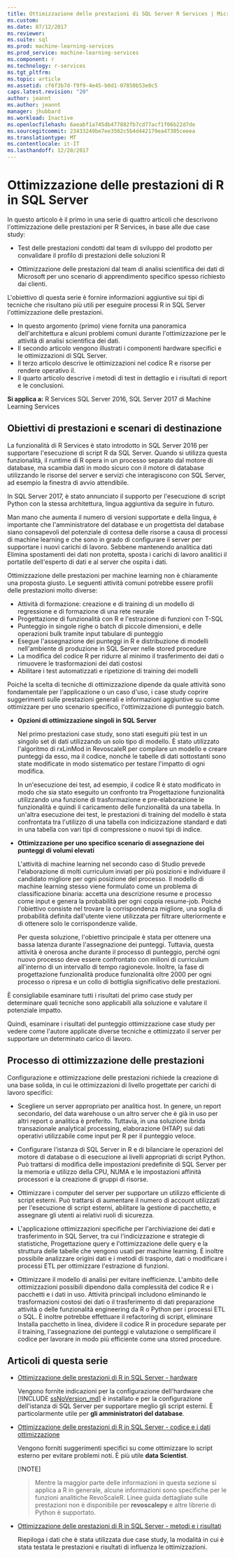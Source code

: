 ```yaml
---
title: Ottimizzazione delle prestazioni di SQL Server R Services | Microsoft Docs
ms.custom: 
ms.date: 07/12/2017
ms.reviewer: 
ms.suite: sql
ms.prod: machine-learning-services
ms.prod_service: machine-learning-services
ms.component: r
ms.technology: r-services
ms.tgt_pltfrm: 
ms.topic: article
ms.assetid: cf6f3b7d-f9f9-4e45-b0d1-07850b53e0c5
caps.latest.revision: "20"
author: jeannt
ms.author: jeannt
manager: jhubbard
ms.workload: Inactive
ms.openlocfilehash: 6aeabf1a745db477882fb7cd77acf1f06b22d7de
ms.sourcegitcommit: 23433249be7ee3502c5b4d442179ea47305ceeea
ms.translationtype: MT
ms.contentlocale: it-IT
ms.lasthandoff: 12/20/2017
---
```

# <a name="performance-tuning-for-r-in-sql-server"></a>Ottimizzazione delle prestazioni di R in SQL Server

In questo articolo è il primo in una serie di quattro articoli che descrivono l'ottimizzazione delle prestazioni per R Services, in base alle due case study:

- Test delle prestazioni condotti dal team di sviluppo del prodotto per convalidare il profilo di prestazioni delle soluzioni R

- Ottimizzazione delle prestazioni dal team di analisi scientifica dei dati di Microsoft per uno scenario di apprendimento specifico spesso richiesto dai clienti.

L'obiettivo di questa serie è fornire informazioni aggiuntive sui tipi di tecniche che risultano più utili per eseguire processi R in SQL Server l'ottimizzazione delle prestazioni.

+ In questo argomento (primo) viene fornita una panoramica dell'architettura e alcuni problemi comuni durante l'ottimizzazione per le attività di analisi scientifica dei dati.
+ Il secondo articolo vengono illustrati i componenti hardware specifici e le ottimizzazioni di SQL Server.
+ Il terzo articolo descrive le ottimizzazioni nel codice R e risorse per rendere operativo il.
+ Il quarto articolo descrive i metodi di test in dettaglio e i risultati di report e le conclusioni.

**Si applica a:** R Services SQL Server 2016, SQL Server 2017 di Machine Learning Services

## <a name="performance-goals-and-targeted-scenarios"></a>Obiettivi di prestazioni e scenari di destinazione

La funzionalità di R Services è stato introdotto in SQL Server 2016 per supportare l'esecuzione di script R da SQL Server. Quando si utilizza questa funzionalità, il runtime di R opera in un processo separato dal motore di database, ma scambia dati in modo sicuro con il motore di database utilizzando le risorse del server e servizi che interagiscono con SQL Server, ad esempio la finestra di avvio attendibile.

In SQL Server 2017, è stato annunciato il supporto per l'esecuzione di script Python con la stessa architettura, lingua aggiuntiva da seguire in futuro.

Man mano che aumenta il numero di versioni supportate e della lingua, è importante che l'amministratore del database e un progettista del database siano consapevoli del potenziale di contesa delle risorse a causa di processi di machine learning e che sono in grado di configurare il server per supportare i nuovi carichi di lavoro. Sebbene mantenendo analitica dati Elimina spostamenti dei dati non protetta, sposta i carichi di lavoro analitici il portatile dell'esperto di dati e al server che ospita i dati.

Ottimizzazione delle prestazioni per machine learning non è chiaramente una proposta giusto. Le seguenti attività comuni potrebbe essere profili delle prestazioni molto diverse:

- Attività di formazione: creazione e di training di un modello di regressione e di formazione di una rete neurale
- Progettazione di funzionalità con R e l'estrazione di funzioni con T-SQL
- Punteggio in singole righe o batch di piccole dimensioni, e delle operazioni bulk tramite input tabulare di punteggio
- Esegue l'assegnazione dei punteggi in R e distribuzione di modelli nell'ambiente di produzione in SQL Server nelle stored procedure
- La modifica del codice R per ridurre al minimo il trasferimento dei dati o rimuovere le trasformazioni dei dati costosi
- Abilitare i test automatizzati e ripetizione di training dei modelli

Poiché la scelta di tecniche di ottimizzazione dipende da quale attività sono fondamentale per l'applicazione o un caso d'uso, i case study coprire suggerimenti sulle prestazioni generali e informazioni aggiuntive su come ottimizzare per uno scenario specifico, l'ottimizzazione di punteggio batch.

+ **Opzioni di ottimizzazione singoli in SQL Server**

    Nel primo prestazioni case study, sono stati eseguiti più test in un singolo set di dati utilizzando un solo tipo di modello. È stato utilizzato l'algoritmo di rxLinMod in RevoscaleR per compilare un modello e creare punteggi da esso, ma il codice, nonché le tabelle di dati sottostanti sono state modificate in modo sistematico per testare l'impatto di ogni modifica.

    In un'esecuzione dei test, ad esempio, il codice R è stato modificato in modo che sia stato eseguito un confronto tra Progettazione funzionalità utilizzando una funzione di trasformazione e pre-elaborazione le funzionalità e quindi il caricamento delle funzionalità da una tabella. In un'altra esecuzione dei test, le prestazioni di training del modello è stata confrontata tra l'utilizzo di una tabella con indicizzazione standard e dati in una tabella con vari tipi di compressione o nuovi tipi di indice.

+ **Ottimizzazione per uno specifico scenario di assegnazione dei punteggi di volumi elevati**

    L'attività di machine learning nel secondo caso di Studio prevede l'elaborazione di molti curriculum inviati per più posizioni e individuare il candidato migliore per ogni posizione del processo. Il modello di machine learning stesso viene formulato come un problema di classificazione binaria: accetta una descrizione resume e processo come input e genera la probabilità per ogni coppia resume-job. Poiché l'obiettivo consiste nel trovare la corrispondenza migliore, una soglia di probabilità definita dall'utente viene utilizzata per filtrare ulteriormente e di ottenere solo le corrispondenze valide.

    Per questa soluzione, l'obiettivo principale è stata per ottenere una bassa latenza durante l'assegnazione dei punteggi. Tuttavia, questa attività è onerosa anche durante il processo di punteggio, perché ogni nuovo processo deve essere confrontato con milioni di curriculum all'interno di un intervallo di tempo ragionevole. Inoltre, la fase di progettazione funzionalità produce funzionalità oltre 2000 per ogni processo o ripresa e un collo di bottiglia significativo delle prestazioni.

È consigliabile esaminare tutti i risultati del primo case study per determinare quali tecniche sono applicabili alla soluzione e valutare il potenziale impatto.

Quindi, esaminare i risultati del punteggio ottimizzazione case study per vedere come l'autore applicate diverse tecniche e ottimizzato il server per supportare un determinato carico di lavoro.

## <a name="performance-optimization-process"></a>Processo di ottimizzazione delle prestazioni

Configurazione e ottimizzazione delle prestazioni richiede la creazione di una base solida, in cui le ottimizzazioni di livello progettate per carichi di lavoro specifici:

- Scegliere un server appropriato per analitica host. In genere, un report secondario, del data warehouse o un altro server che è già in uso per altri report o analitica è preferito. Tuttavia, in una soluzione ibrida transazionale analytical processing, elaborazione (HTAP) sui dati operativi utilizzabile come input per R per il punteggio veloce.

- Configurare l'istanza di SQL Server in R e di bilanciare le operazioni del motore di database o di esecuzione ai livelli appropriati di script Python. Può trattarsi di modifica delle impostazioni predefinite di SQL Server per la memoria e utilizzo della CPU, NUMA e le impostazioni affinità processori e la creazione di gruppi di risorse.

- Ottimizzare i computer del server per supportare un utilizzo efficiente di script esterni. Può trattarsi di aumentare il numero di account utilizzati per l'esecuzione di script esterni, abilitare la gestione di pacchetto, e assegnare gli utenti ai relativi ruoli di sicurezza.

- L'applicazione ottimizzazioni specifiche per l'archiviazione dei dati e trasferimento in SQL Server, tra cui l'indicizzazione e strategie di statistiche, Progettazione query e l'ottimizzazione delle query e la struttura delle tabelle che vengono usati per machine learning. È inoltre possibile analizzare origini dati e i metodi di trasporto, dati o modificare i processi ETL per ottimizzare l'estrazione di funzioni.

- Ottimizzare il modello di analisi per evitare inefficienze. L'ambito delle ottimizzazioni possibili dipendono dalla complessità del codice R e i pacchetti e i dati in uso. Attività principali includono eliminando le trasformazioni costosi dei dati o il trasferimento di dati preparazione attività o delle funzionalità engineering da R o Python per i processi ETL o SQL. È inoltre potrebbe effettuare il refactoring di script, eliminare Installa pacchetto in linea, dividere il codice R in procedure separate per il training, l'assegnazione dei punteggi e valutazione o semplificare il codice per lavorare in modo più efficiente come una stored procedure.

## <a name="articles-in-this-series"></a>Articoli di questa serie

+ [Ottimizzazione delle prestazioni di R in SQL Server - hardware](..\r\sql-server-configuration-r-services.md)

    Vengono fornite indicazioni per la configurazione dell'hardware che [!INCLUDE [ssNoVersion_md](..\..\includes\ssnoversion-md.md)] è installato e per la configurazione dell'istanza di SQL Server per supportare meglio gli script esterni. È particolarmente utile per **gli amministratori del database**.

+ [Ottimizzazione delle prestazioni di R in SQL Server - codice e i dati ottimizzazione](..\r\r-and-data-optimization-r-services.md)

    Vengono forniti suggerimenti specifici su come ottimizzare lo script esterno per evitare problemi noti. È più utile **data Scientist**.

    [!NOTE]
    > Mentre la maggior parte delle informazioni in questa sezione si applica a R in generale, alcune informazioni sono specifiche per le funzioni analitiche RevoScaleR. Linee guida dettagliate sulle prestazioni non è disponibile per **revoscalepy** e altre librerie di Python è supportato.

+ [Ottimizzazione delle prestazioni di R in SQL Server - metodi e i risultati](..\r\performance-case-study-r-services.md)

    Riepiloga i dati che è stata utilizzata due case study, la modalità in cui è stata testata le prestazioni e risultati di influenza le ottimizzazioni.
